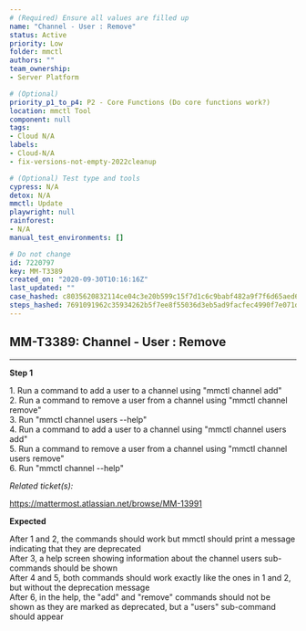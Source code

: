 ```yaml
---
# (Required) Ensure all values are filled up
name: "Channel - User : Remove"
status: Active
priority: Low
folder: mmctl
authors: ""
team_ownership: 
- Server Platform

# (Optional)
priority_p1_to_p4: P2 - Core Functions (Do core functions work?)
location: mmctl Tool
component: null
tags: 
- Cloud N/A
labels: 
- Cloud-N/A
- fix-versions-not-empty-2022cleanup

# (Optional) Test type and tools
cypress: N/A
detox: N/A
mmctl: Update
playwright: null
rainforest: 
- N/A
manual_test_environments: []

# Do not change
id: 7220797
key: MM-T3389
created_on: "2020-09-30T10:16:16Z"
last_updated: ""
case_hashed: c8035620832114ce04c3e20b599c15f7d1c6c9babf482a9f7f6d65aed63530c7a32b9763f34c472557119c1ce3e5b999
steps_hashed: 7691091962c35934262b5f7ee8f55036d3eb5ad9facfec4990f7e071d7b7011b45410fbbf33575288ef2fb1123973b9d
---
```


<!-- (Auto-generated) Based on frontmatter's "key" and "name" -->

## MM-T3389: Channel - User : Remove

---

**Step 1**

1\. Run a command to add a user to a channel using "mmctl channel add"\
2\. Run a command to remove a user from a channel using "mmctl channel remove"\
3\. Run "mmctl channel users --help"\
4\. Run a command to add a user to a channel using "mmctl channel users add"\
5\. Run a command to remove a user from a channel using "mmctl channel users remove"\
6\. Run "mmctl channel --help"

_Related ticket(s):_

<https://mattermost.atlassian.net/browse/MM-13991>

**Expected**

After 1 and 2, the commands should work but mmctl should print a message indicating that they are deprecated\
After 3, a help screen showing information about the channel users sub-commands should be shown\
After 4 and 5, both commands should work exactly like the ones in 1 and 2, but without the deprecation message\
After 6, in the help, the "add" and "remove" commands should not be shown as they are marked as deprecated, but a "users" sub-command should appear
